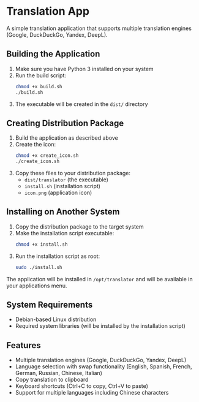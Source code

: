 # Translation App

A simple translation application that supports multiple translation engines (Google, DuckDuckGo, Yandex, DeepL).

## Building the Application

1. Make sure you have Python 3 installed on your system
2. Run the build script:
   ```bash
   chmod +x build.sh
   ./build.sh
   ```
3. The executable will be created in the `dist/` directory

## Creating Distribution Package

1. Build the application as described above
2. Create the icon:
   ```bash
   chmod +x create_icon.sh
   ./create_icon.sh
   ```
3. Copy these files to your distribution package:
   - `dist/translator` (the executable)
   - `install.sh` (installation script)
   - `icon.png` (application icon)

## Installing on Another System

1. Copy the distribution package to the target system
2. Make the installation script executable:
   ```bash
   chmod +x install.sh
   ```
3. Run the installation script as root:
   ```bash
   sudo ./install.sh
   ```

The application will be installed in `/opt/translator` and will be available in your applications menu.

## System Requirements

- Debian-based Linux distribution
- Required system libraries (will be installed by the installation script)

## Features

- Multiple translation engines (Google, DuckDuckGo, Yandex, DeepL)
- Language selection with swap functionality (English, Spanish, French, German, Russian, Chinese, Italian)
- Copy translation to clipboard
- Keyboard shortcuts (Ctrl+C to copy, Ctrl+V to paste)
- Support for multiple languages including Chinese characters 